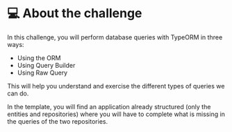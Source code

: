 # 💻 About the challenge

In this challenge, you will perform database queries with TypeORM in three ways:

- Using the ORM
- Using Query Builder
- Using Raw Query

This will help you understand and exercise the different types of queries we can do.

In the template, you will find an application already structured (only the entities and repositories) where you will have to complete what is missing in the queries of the two repositories.

